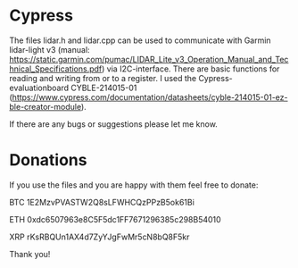 # Cypress
The files lidar.h and lidar.cpp can be used to communicate with Garmin lidar-light v3 (manual: https://static.garmin.com/pumac/LIDAR_Lite_v3_Operation_Manual_and_Technical_Specifications.pdf) via I2C-interface. There are basic functions for reading and writing from or to a register.
I used the Cypress-evaluationboard CYBLE-214015-01 (https://www.cypress.com/documentation/datasheets/cyble-214015-01-ez-ble-creator-module).

If there are any bugs or suggestions please let me know.

# Donations
If you use the files and you are happy with them feel free to donate:

BTC 1E2MzvPVASTW2Q8sLFWHCQzPPzB5ok61Bi

ETH 0xdc6507963e8C5F5dc1FF7671296385c298B54010

XRP rKsRBQUn1AX4d7ZyYJgFwMr5cN8bQ8F5kr

Thank you!
